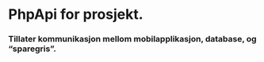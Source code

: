<h1>PhpApi for prosjekt.</h1>
<h3>Tillater kommunikasjon mellom mobilapplikasjon, database, og “sparegris”.</h3>